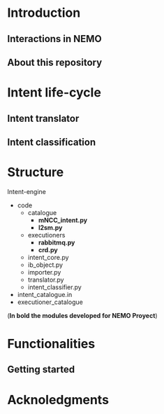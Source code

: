 <!-- # © 2024 Telefónica Innovación Digital

# Licensed under the Apache License, Version 2.0 (the "License");
# you may not use this file except in compliance with the License.
# You may obtain a copy of the License at

#     http://www.apache.org/licenses/LICENSE-2.0

# Unless required by applicable law or agreed to in writing, software
# distributed under the License is distributed on an "AS IS" BASIS,
# WITHOUT WARRANTIES OR CONDITIONS OF ANY KIND, either express or implied.
# See the License for the specific language governing permissions and
# limitations under the License. -->
# Introduction

## Interactions in NEMO


## About this repository



# Intent life-cycle
## Intent translator


## Intent classification


# Structure

Intent-engine
- code
	- catalogue
		- **mNCC_intent.py** 
		- **l2sm.py**
	- executioners
		- **rabbitmq.py**
		- **crd.py**
	- intent_core.py
	- ib_object.py
	- importer.py
	- translator.py
	- intent_classifier.py
- intent_catalogue.in
- executioner_catalogue

(**In bold the modules developed for NEMO Proyect**)

# Functionalities


## Getting started

# Acknoledgments

